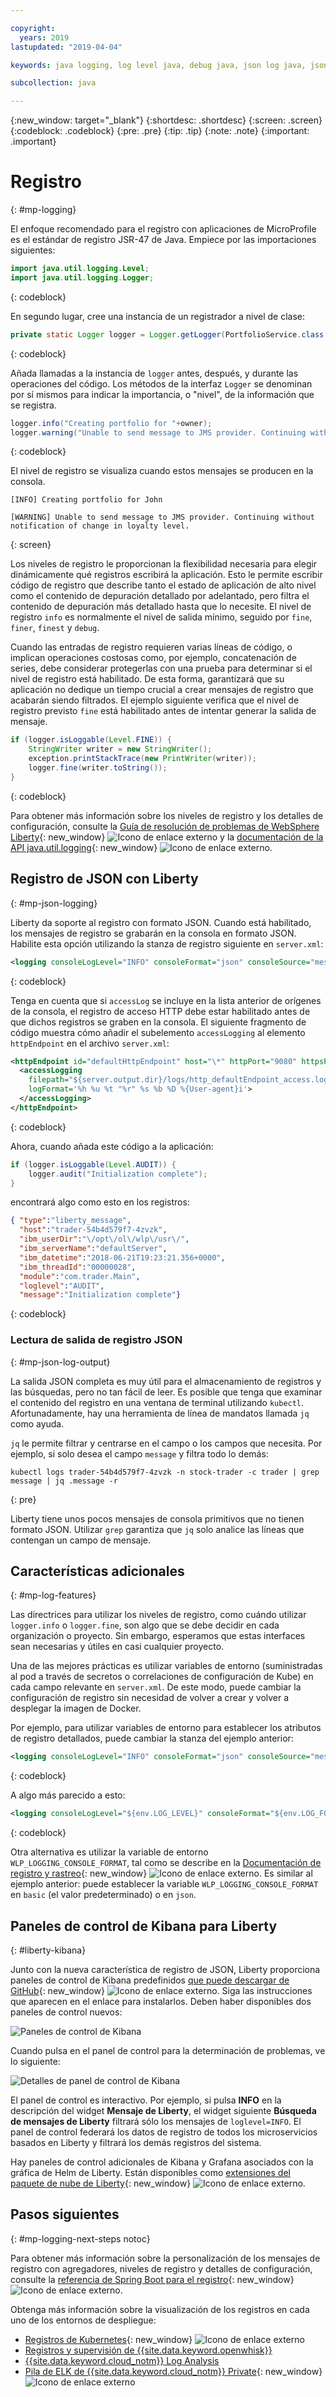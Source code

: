 ```yaml
---

copyright:
  years: 2019
lastupdated: "2019-04-04"

keywords: java logging, log level java, debug java, json log java, json log help, kibana liberty, liberty messages

subcollection: java

---
```


{:new_window: target="_blank"}
{:shortdesc: .shortdesc}
{:screen: .screen}
{:codeblock: .codeblock}
{:pre: .pre}
{:tip: .tip}
{:note: .note}
{:important: .important}

# Registro
{: #mp-logging}

El enfoque recomendado para el registro con aplicaciones de MicroProfile es el estándar de registro JSR-47 de Java. Empiece por las importaciones siguientes:

```java
import java.util.logging.Level;
import java.util.logging.Logger;
```
{: codeblock}

En segundo lugar, cree una instancia de un registrador a nivel de clase:

```java
private static Logger logger = Logger.getLogger(PortfolioService.class.getName());
```
{: codeblock}

Añada llamadas a la instancia de `logger` antes, después, y durante las operaciones del código. Los métodos de la interfaz `Logger` se denominan por sí mismos para indicar la importancia, o "nivel", de la información que se registra.

```java
logger.info("Creating portfolio for "+owner);
logger.warning("Unable to send message to JMS provider. Continuing without notification of change in loyalty level.");
```
{: codeblock}

El nivel de registro se visualiza cuando estos mensajes se producen en la consola.

```
[INFO] Creating portfolio for John

[WARNING] Unable to send message to JMS provider. Continuing without notification of change in loyalty level.
```
{: screen}

Los niveles de registro le proporcionan la flexibilidad necesaria para elegir dinámicamente qué registros escribirá la aplicación. Esto le permite escribir código de registro que describe tanto el estado de aplicación de alto nivel como el contenido de depuración detallado por adelantado, pero filtra el contenido de depuración más detallado hasta que lo necesite. El nivel de registro `info` es normalmente el nivel de salida mínimo, seguido por `fine`, `finer`, `finest` y `debug`.

Cuando las entradas de registro requieren varias líneas de código, o implican operaciones costosas como, por ejemplo, concatenación de series, debe considerar protegerlas con una prueba para determinar si el nivel de registro está habilitado. De esta forma, garantizará que su aplicación no dedique un tiempo crucial a crear mensajes de registro que acabarán siendo filtrados. El ejemplo siguiente verifica que el nivel de registro previsto `fine` está habilitado antes de intentar generar la salida de mensaje.

```java
if (logger.isLoggable(Level.FINE)) {
    StringWriter writer = new StringWriter();
    exception.printStackTrace(new PrintWriter(writer));
    logger.fine(writer.toString());
}
```
{: codeblock}

Para obtener más información sobre los niveles de registro y los detalles de configuración, consulte la [Guía de resolución de problemas de WebSphere Liberty](https://www.ibm.com/support/knowledgecenter/SSEQTP_liberty/com.ibm.websphere.wlp.doc/ae/rwlp_logging.html){: new_window} ![Icono de enlace externo](../icons/launch-glyph.svg "Icono de enlace externo") y la [documentación de la API java.util.logging](https://docs.oracle.com/javase/8/docs/api/java/util/logging/package-summary.html){: new_window} ![Icono de enlace externo](../icons/launch-glyph.svg "Icono de enlace externo").

## Registro de JSON con Liberty
{: #mp-json-logging}

Liberty da soporte al registro con formato JSON. Cuando está habilitado, los mensajes de registro se grabarán en la consola en formato JSON. Habilite esta opción utilizando la stanza de registro siguiente en `server.xml`:

```xml
<logging consoleLogLevel="INFO" consoleFormat="json" consoleSource="message,trace,accessLog,ffdc" />
```
{: codeblock}

Tenga en cuenta que si `accessLog` se incluye en la lista anterior de orígenes de la consola, el registro de acceso HTTP debe estar habilitado antes de que dichos registros se graben en la consola. El siguiente fragmento de código muestra cómo añadir el subelemento `accessLogging` al elemento `httpEndpoint` en el archivo `server.xml`:

```xml
<httpEndpoint id="defaultHttpEndpoint" host="\*" httpPort="9080" httpsPort="9443">
  <accessLogging
    filepath="${server.output.dir}/logs/http_defaultEndpoint_access.log"
    logFormat='%h %u %t "%r" %s %b %D %{User-agent}i'>
  </accessLogging>
</httpEndpoint>
```
{: codeblock}

Ahora, cuando añada este código a la aplicación:

```java
if (logger.isLoggable(Level.AUDIT)) {
    logger.audit("Initialization complete");
}
```

encontrará algo como esto en los registros:

```json
{ "type":"liberty_message",
  "host":"trader-54b4d579f7-4zvzk",
  "ibm_userDir":"\/opt\/ol\/wlp\/usr\/",
  "ibm_serverName":"defaultServer",
  "ibm_datetime":"2018-06-21T19:23:21.356+0000",
  "ibm_threadId":"00000028",
  "module":"com.trader.Main",
  "loglevel":"AUDIT",
  "message":"Initialization complete"}
```
{: codeblock}

### Lectura de salida de registro JSON
{: #mp-json-log-output}

La salida JSON completa es muy útil para el almacenamiento de registros y las búsquedas, pero no tan fácil de leer. Es posible que tenga que examinar el contenido del registro en una ventana de terminal utilizando `kubectl`. Afortunadamente, hay una herramienta de línea de mandatos llamada `jq` como ayuda.

`jq` le permite filtrar y centrarse en el campo o los campos que necesita. Por ejemplo, si solo desea el campo `message` y filtra todo lo demás:

```
kubectl logs trader-54b4d579f7-4zvzk -n stock-trader -c trader | grep message | jq .message -r
```
{: pre}

Liberty tiene unos pocos mensajes de consola primitivos que no tienen formato JSON. Utilizar `grep` garantiza que `jq` solo analice las líneas que contengan un campo de mensaje.

## Características adicionales
{: #mp-log-features}

Las directrices para utilizar los niveles de registro, como cuándo utilizar `logger.info` o `logger.fine`, son algo que se debe decidir en cada organización o proyecto. Sin embargo, esperamos que estas interfaces sean necesarias y útiles en casi cualquier proyecto.

Una de las mejores prácticas es utilizar variables de entorno (suministradas al pod a través de secretos o correlaciones de configuración de Kube) en cada campo relevante en `server.xml`. De este modo, puede cambiar la configuración de registro sin necesidad de volver a crear y volver a desplegar la imagen de Docker.

Por ejemplo, para utilizar variables de entorno para establecer los atributos de registro detallados, puede cambiar la stanza del ejemplo anterior:

```xml
<logging consoleLogLevel="INFO" consoleFormat="json" consoleSource="message,trace,accessLog,ffdc" />
```
{: codeblock}

A algo más parecido a esto:

```xml
<logging consoleLogLevel="${env.LOG_LEVEL}" consoleFormat="${env.LOG_FORMAT}" consoleSource="${env.LOG_SOURCE}" />
```
{: codeblock}

Otra alternativa es utilizar la variable de entorno `WLP_LOGGING_CONSOLE_FORMAT`, tal como se describe en la [Documentación de registro y rastreo](https://www.ibm.com/support/knowledgecenter/SSEQTP_liberty/com.ibm.websphere.wlp.doc/ae/rwlp_logging.html){: new_window} ![Icono de enlace externo](../icons/launch-glyph.svg "Icono de enlace externo"). Es similar al ejemplo anterior: puede establecer la variable `WLP_LOGGING_CONSOLE_FORMAT` en `basic` (el valor predeterminado) o en `json`.

## Paneles de control de Kibana para Liberty
{: #liberty-kibana}

Junto con la nueva característica de registro de JSON, Liberty proporciona paneles de control de Kibana predefinidos [que puede descargar de GitHub](https://www.ibm.com/support/knowledgecenter/en/SSEQTP_liberty/com.ibm.websphere.wlp.doc/ae/twlp_icp_json_logging.html){: new_window} ![Icono de enlace externo](../icons/launch-glyph.svg "Icono de enlace externo"). Siga las instrucciones que aparecen en el enlace para instalarlos. Deben haber disponibles dos paneles de control nuevos:

![Paneles de control de Kibana](images/microprofile-logging-image4.png "Paneles de control de Kibana")

Cuando pulsa en el panel de control para la determinación de problemas, ve lo siguiente:

![Detalles de panel de control de Kibana](images/microprofile-logging-image5.png "Detalles de panel de control de Kibana")

El panel de control es interactivo. Por ejemplo, si pulsa **INFO** en la descripción del widget **Mensaje de Liberty**, el widget siguiente **Búsqueda de mensajes de Liberty** filtrará sólo los mensajes de `loglevel=INFO`. El panel de control federará los datos de registro de todos los microservicios basados en Liberty y filtrará los demás registros del sistema.

Hay paneles de control adicionales de Kibana y Grafana asociados con la gráfica de Helm de Liberty. Están disponibles como [extensiones del paquete de nube de Liberty](https://github.com/IBM/charts/tree/master/stable/ibm-websphere-liberty/ibm_cloud_pak/pak_extensions/dashboards){: new_window} ![Icono de enlace externo](../icons/launch-glyph.svg "Icono de enlace externo").

## Pasos siguientes
{: #mp-logging-next-steps notoc}

Para obtener más información sobre la personalización de los mensajes de registro con agregadores, niveles de registro y detalles de configuración, consulte la [referencia de Spring Boot para el registro](https://docs.spring.io/spring-boot/docs/current/reference/html/howto-logging.html){: new_window} ![Icono de enlace externo](../icons/launch-glyph.svg "Icono de enlace externo").

Obtenga más información sobre la visualización de los registros en cada uno de los entornos de despliegue:

* [Registros de Kubernetes](https://kubernetes.io/docs/concepts/cluster-administration/logging/){: new_window} ![Icono de enlace externo](../icons/launch-glyph.svg "Icono de enlace externo")
* [Registros y supervisión de {{site.data.keyword.openwhisk}}](/docs/openwhisk?topic=cloud-functions-openwhisk_logs#openwhisk_logs)
* [{{site.data.keyword.cloud_notm}} Log Analysis](/docs/services/CloudLogAnalysis?topic=cloudloganalysis-log_analysis_ov#log_analysis_ov)
* [Pila de ELK de {{site.data.keyword.cloud_notm}} Private](https://www.ibm.com/support/knowledgecenter/en/SSBS6K_2.1.0.2/manage_metrics/logging_elk.html){: new_window} ![Icono de enlace externo](../icons/launch-glyph.svg "Icono de enlace externo")
